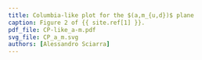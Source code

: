 ```yaml
---
title: Columbia-like plot for the $(a,m_{u,d})$ plane
caption: Figure 2 of {{ site.ref[1] }}.
pdf_file: CP-like_a-m.pdf
svg_file: CP_a_m.svg
authors: [Alessandro Sciarra]
---
```

